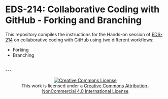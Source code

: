 # EDS-214: Collaborative Coding with GitHub - Forking and Branching

This repository compiles the instructions for the Hands-on session of [EDS-214](https://brunj7.github.io/EDS-214-analytical-workflows/) on collaborative coding with GitHub using two different workflows:

- Forking
- Branching

<br>
---
<p align=center>
<a rel="license" href="http://creativecommons.org/licenses/by-nc/4.0/"><img alt="Creative Commons License" style="border-width:0" src="https://i.creativecommons.org/l/by-nc/4.0/88x31.png" /></a><br />This work is licensed under a <a rel="license" href="http://creativecommons.org/licenses/by-nc/4.0/">Creative Commons Attribution-NonCommercial 4.0 International License</a>
</p>
